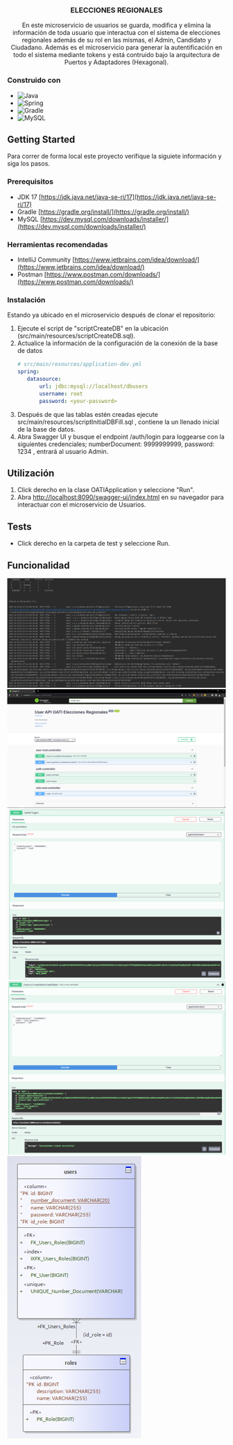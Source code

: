 <br />
<div align="center">
<h3 align="center">ELECCIONES REGIONALES</h3>
  <p align="center">
      En este microservicio de usuarios se guarda, modifica y elimina la información de toda usuario que interactua con el sistema de elecciones regionales además de su rol en las mismas, el Admin, Candidato y Ciudadano. Además es el microservicio para generar la autentificación en todo el sistema mediante tokens y está contruido bajo la arquitectura de Puertos y Adaptadores (Hexagonal).
   </p>
</div>

### Construido con

* ![Java](https://img.shields.io/badge/java-%23ED8B00.svg?style=for-the-badge&logo=java&logoColor=white)
* ![Spring](https://img.shields.io/badge/Spring-6DB33F?style=for-the-badge&logo=spring&logoColor=white)
* ![Gradle](https://img.shields.io/badge/Gradle-02303A.svg?style=for-the-badge&logo=Gradle&logoColor=white)
* ![MySQL](https://img.shields.io/badge/MySQL-00000F?style=for-the-badge&logo=mysql&logoColor=white)


<!-- GETTING STARTED -->
## Getting Started

Para correr de forma local este proyecto verifique la siguiete información y siga los pasos.

### Prerequisitos

* JDK 17 [https://jdk.java.net/java-se-ri/17](https://jdk.java.net/java-se-ri/17)
* Gradle [https://gradle.org/install/](https://gradle.org/install/)
* MySQL [https://dev.mysql.com/downloads/installer/](https://dev.mysql.com/downloads/installer/)

### Herramientas recomendadas
* IntelliJ Community [https://www.jetbrains.com/idea/download/](https://www.jetbrains.com/idea/download/)
* Postman [https://www.postman.com/downloads/](https://www.postman.com/downloads/)

### Instalación
Estando ya ubicado en el microservicio después de clonar el repositorio:
1. Ejecute el script de "scriptCreateDB" en la ubicación (src/main/resources/scriptCreateDB.sql).
4. Actualice la información de la configuración de la conexión de la base de datos
   ```yml
   # src/main/resources/application-dev.yml
   spring:
      datasource:
          url: jdbc:mysql://localhost/dbusers
          username: root
          password: <your-password>
   ```
5. Después de que las tablas estén creadas ejecute src/main/resources/scriptInitialDBFill.sql , contiene la un llenado inicial de la base de datos.
6. Abra Swagger UI y busque el endpoint /auth/login para loggearse con la siguientes credenciales; numberDocument: 9999999999, password: 1234 , entrará al usuario Admin.

<!-- USAGE -->
## Utilización

1. Click derecho en la clase OATIApplication y seleccione "Run".
2. Abra [http://localhost:8090/swagger-ui/index.html](http://localhost:8090/swagger-ui/index.html) en su navegador para interactuar con el microservicio de Usuarios.

<!-- ROADMAP -->
## Tests

- Click derecho en la carpeta de test y seleccione Run.

## Funcionalidad
![img.png](ResourseReadme/Run.png)
![img.png](ResourseReadme/SwaggerUI.png)
![img.png](ResourseReadme/Login.png)
![img.png](ResourseReadme/CrearCandidato.png)
![img.png](ResourseReadme/ModeloRelacional.png)